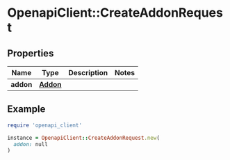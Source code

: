 # OpenapiClient::CreateAddonRequest

## Properties

| Name | Type | Description | Notes |
| ---- | ---- | ----------- | ----- |
| **addon** | [**Addon**](Addon.md) |  |  |

## Example

```ruby
require 'openapi_client'

instance = OpenapiClient::CreateAddonRequest.new(
  addon: null
)
```

